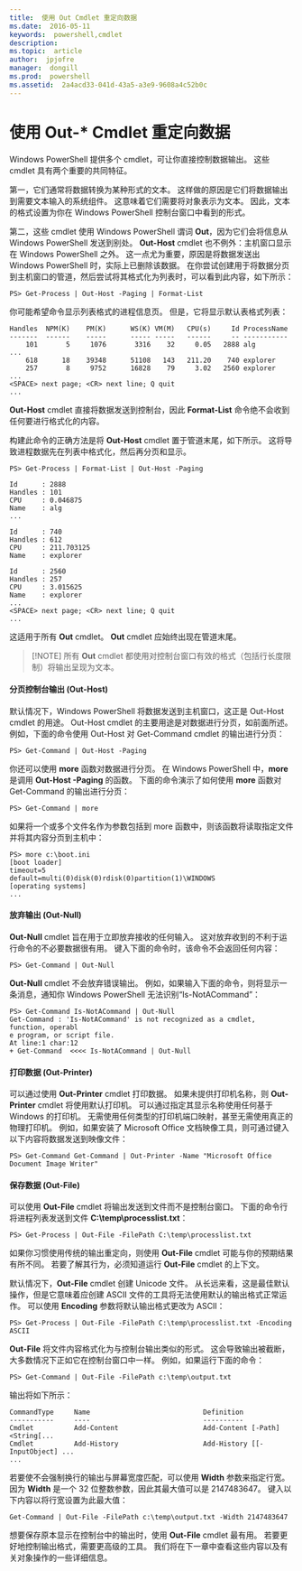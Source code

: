 ```yaml
---
title:  使用 Out Cmdlet 重定向数据
ms.date:  2016-05-11
keywords:  powershell,cmdlet
description:  
ms.topic:  article
author:  jpjofre
manager:  dongill
ms.prod:  powershell
ms.assetid:  2a4acd33-041d-43a5-a3e9-9608a4c52b0c
---
```


# 使用 Out-* Cmdlet 重定向数据
Windows PowerShell 提供多个 cmdlet，可让你直接控制数据输出。 这些 cmdlet 具有两个重要的共同特征。

第一，它们通常将数据转换为某种形式的文本。 这样做的原因是它们将数据输出到需要文本输入的系统组件。 这意味着它们需要将对象表示为文本。 因此，文本的格式设置为你在 Windows PowerShell 控制台窗口中看到的形式。

第二，这些 cmdlet 使用 Windows PowerShell 谓词 **Out**，因为它们会将信息从 Windows PowerShell 发送到别处。 **Out-Host** cmdlet 也不例外：主机窗口显示在 Windows PowerShell 之外。 这一点尤为重要，原因是将数据发送出 Windows PowerShell 时，实际上已删除该数据。 在你尝试创建用于将数据分页到主机窗口的管道，然后尝试将其格式化为列表时，可以看到此内容，如下所示：

```
PS> Get-Process | Out-Host -Paging | Format-List
```

你可能希望命令显示列表格式的进程信息页。 但是，它将显示默认表格式列表：

```
Handles  NPM(K)    PM(K)      WS(K) VM(M)   CPU(s)     Id ProcessName
-------  ------    -----      ----- -----   ------     -- -----------
    101       5     1076       3316    32     0.05   2888 alg
...
    618      18    39348      51108   143   211.20    740 explorer
    257       8     9752      16828    79     3.02   2560 explorer
...
<SPACE> next page; <CR> next line; Q quit
...
```

**Out-Host** cmdlet 直接将数据发送到控制台，因此 **Format-List** 命令绝不会收到任何要进行格式化的内容。

构建此命令的正确方法是将 **Out-Host** cmdlet 置于管道末尾，如下所示。 这将导致进程数据先在列表中格式化，然后再分页和显示。

```
PS> Get-Process | Format-List | Out-Host -Paging

Id      : 2888
Handles : 101
CPU     : 0.046875
Name    : alg
...

Id      : 740
Handles : 612
CPU     : 211.703125
Name    : explorer

Id      : 2560
Handles : 257
CPU     : 3.015625
Name    : explorer
...
<SPACE> next page; <CR> next line; Q quit
...
```

这适用于所有 **Out** cmdlet。 **Out** cmdlet 应始终出现在管道末尾。

> [!NOTE] 所有 **Out** cmdlet 都使用对控制台窗口有效的格式（包括行长度限制）将输出呈现为文本。

#### 分页控制台输出 (Out-Host)
默认情况下，Windows PowerShell 将数据发送到主机窗口，这正是 Out-Host cmdlet 的用途。 Out-Host cmdlet 的主要用途是对数据进行分页，如前面所述。 例如，下面的命令使用 Out-Host 对 Get-Command cmdlet 的输出进行分页：

```
PS> Get-Command | Out-Host -Paging
```

你还可以使用 **more** 函数对数据进行分页。 在 Windows PowerShell 中，**more** 是调用 **Out-Host -Paging** 的函数。 下面的命令演示了如何使用 **more** 函数对 Get-Command 的输出进行分页：

```
PS> Get-Command | more
```

如果将一个或多个文件名作为参数包括到 more 函数中，则该函数将读取指定文件并将其内容分页到主机中：

```
PS> more c:\boot.ini
[boot loader]
timeout=5
default=multi(0)disk(0)rdisk(0)partition(1)\WINDOWS
[operating systems]
...
```

#### 放弃输出 (Out-Null)
**Out-Null** cmdlet 旨在用于立即放弃接收的任何输入。 这对放弃收到的不利于运行命令的不必要数据很有用。 键入下面的命令时，该命令不会返回任何内容：

```
PS> Get-Command | Out-Null
```

**Out-Null** cmdlet 不会放弃错误输出。 例如，如果输入下面的命令，则将显示一条消息，通知你 Windows PowerShell 无法识别“Is-NotACommand”：

```
PS> Get-Command Is-NotACommand | Out-Null
Get-Command : 'Is-NotACommand' is not recognized as a cmdlet, function, operabl
e program, or script file.
At line:1 char:12
+ Get-Command  <<<< Is-NotACommand | Out-Null
```

#### 打印数据 (Out-Printer)
可以通过使用 **Out-Printer** cmdlet 打印数据。 如果未提供打印机名称，则 **Out-Printer** cmdlet 将使用默认打印机。 可以通过指定其显示名称使用任何基于 Windows 的打印机。 无需使用任何类型的打印机端口映射，甚至无需使用真正的物理打印机。 例如，如果安装了 Microsoft Office 文档映像工具，则可通过键入以下内容将数据发送到映像文件：

```
PS> Get-Command Get-Command | Out-Printer -Name "Microsoft Office Document Image Writer"
```

#### 保存数据 (Out-File)
可以使用 **Out-File** cmdlet 将输出发送到文件而不是控制台窗口。 下面的命令行将进程列表发送到文件 **C:\temp\processlist.txt**：

```
PS> Get-Process | Out-File -FilePath C:\temp\processlist.txt
```

如果你习惯使用传统的输出重定向，则使用 **Out-File** cmdlet 可能与你的预期结果有所不同。 若要了解其行为，必须知道运行 **Out-File** cmdlet 的上下文。

默认情况下，**Out-File** cmdlet 创建 Unicode 文件。 从长远来看，这是最佳默认操作，但是它意味着应创建 ASCII 文件的工具将无法使用默认的输出格式正常运作。 可以使用 **Encoding** 参数将默认输出格式更改为 ASCII：

```
PS> Get-Process | Out-File -FilePath C:\temp\processlist.txt -Encoding ASCII
```

**Out-File** 将文件内容格式化为与控制台输出类似的形式。 这会导致输出被截断，大多数情况下正如它在控制台窗口中一样。 例如，如果运行下面的命令：

```
PS> Get-Command | Out-File -FilePath c:\temp\output.txt
```

输出将如下所示：

```
CommandType     Name                            Definition                     
-----------     ----                            ----------                     
Cmdlet          Add-Content                     Add-Content [-Path] <String[...
Cmdlet          Add-History                     Add-History [[-InputObject] ...
...
```

若要使不会强制换行的输出与屏幕宽度匹配，可以使用 **Width** 参数来指定行宽。 因为 **Width** 是一个 32 位整数参数，因此其最大值可以是 2147483647。 键入以下内容以将行宽设置为此最大值：

```
Get-Command | Out-File -FilePath c:\temp\output.txt -Width 2147483647
```

想要保存原本显示在控制台中的输出时，使用 **Out-File** cmdlet 最有用。 若要更好地控制输出格式，需要更高级的工具。 我们将在下一章中查看这些内容以及有关对象操作的一些详细信息。



<!--HONumber=May16_HO2-->


